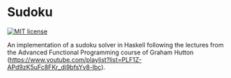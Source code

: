 # Sudoku

[![MIT license](https://img.shields.io/badge/license-MIT-blue.svg)](LICENSE)

An implementation of a sudoku solver in Haskell following the lectures from the Advanced Functional Programming course of Graham Hutton (https://www.youtube.com/playlist?list=PLF1Z-APd9zK5uFc8FKr_di9bfsYv8-lbc).